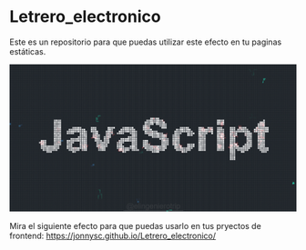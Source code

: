 # Letrero_electronico
Este es un repositorio para que puedas utilizar este efecto en tu paginas estáticas.

<img src="/img/Letrero_electrico.png">

Mira el siguiente efecto para que puedas usarlo en tus pryectos de frontend: https://jonnysc.github.io/Letrero_electronico/
